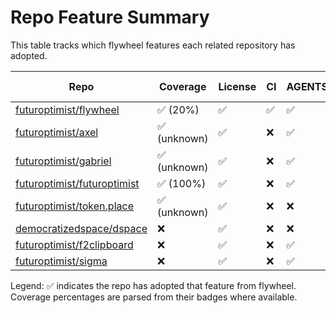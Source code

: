 # Repo Feature Summary

This table tracks which flywheel features each related repository has adopted.

| Repo | Coverage | License | CI | AGENTS.md | Code of Conduct | Contributing | Pre-commit |
| ---- | -------- | ------- | -- | --------- | --------------- | ------------ | ---------- |
| [futuroptimist/flywheel](https://github.com/futuroptimist/flywheel) | ✅ (20%) | ✅ | ✅ | ✅ | ✅ | ✅ | ✅ |
| [futuroptimist/axel](https://github.com/futuroptimist/axel) | ✅ (unknown) | ✅ | ❌ | ✅ | ❌ | ✅ | ✅ |
| [futuroptimist/gabriel](https://github.com/futuroptimist/gabriel) | ✅ (unknown) | ✅ | ❌ | ✅ | ❌ | ❌ | ❌ |
| [futuroptimist/futuroptimist](https://github.com/futuroptimist/futuroptimist) | ✅ (100%) | ✅ | ❌ | ✅ | ❌ | ❌ | ✅ |
| [futuroptimist/token.place](https://github.com/futuroptimist/token.place) | ✅ (unknown) | ✅ | ❌ | ❌ | ✅ | ❌ | ✅ |
| [democratizedspace/dspace](https://github.com/democratizedspace/dspace) | ❌ | ✅ | ❌ | ❌ | ❌ | ❌ | ❌ |
| [futuroptimist/f2clipboard](https://github.com/futuroptimist/f2clipboard) | ❌ | ✅ | ❌ | ✅ | ❌ | ❌ | ❌ |
| [futuroptimist/sigma](https://github.com/futuroptimist/sigma) | ❌ | ✅ | ❌ | ✅ | ❌ | ❌ | ❌ |

Legend: ✅ indicates the repo has adopted that feature from flywheel. Coverage percentages are parsed from their badges where available.
